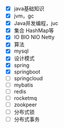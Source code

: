 
- [x] java基础知识
- [x] jvm，gc
- [x] Java并发编程，juc
- [x] 集合 HashMap等 
- [x] IO BIO NIO Netty
- [x] 算法
- [x] mysql
- [x] 设计模式
- [x] spring
- [x] springboot
- [ ] springcloud
- [ ] mybatis
- [ ] redis
- [ ] rocketmq
- [ ] zookpeer
- [ ] 分布式锁
- [ ] 分布式事务